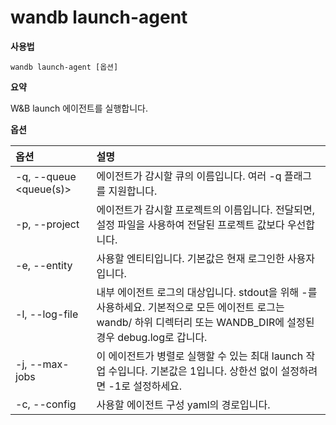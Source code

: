 
# wandb launch-agent

**사용법**

`wandb launch-agent [옵션]`

**요약**

W&B launch 에이전트를 실행합니다.

**옵션**

| **옵션** | **설명** |
| :--- | :--- |
| -q, --queue <queue(s)> | 에이전트가 감시할 큐의 이름입니다. 여러 -q 플래그를 지원합니다. |
| -p, --project | 에이전트가 감시할 프로젝트의 이름입니다. 전달되면, 설정 파일을 사용하여 전달된 프로젝트 값보다 우선합니다. |
| -e, --entity | 사용할 엔티티입니다. 기본값은 현재 로그인한 사용자입니다. |
| -l, --log-file | 내부 에이전트 로그의 대상입니다. stdout을 위해 -를 사용하세요. 기본적으로 모든 에이전트 로그는 wandb/ 하위 디렉터리 또는 WANDB_DIR에 설정된 경우 debug.log로 갑니다. |
| -j, --max-jobs | 이 에이전트가 병렬로 실행할 수 있는 최대 launch 작업 수입니다. 기본값은 1입니다. 상한선 없이 설정하려면 -1로 설정하세요. |
| -c, --config | 사용할 에이전트 구성 yaml의 경로입니다. |